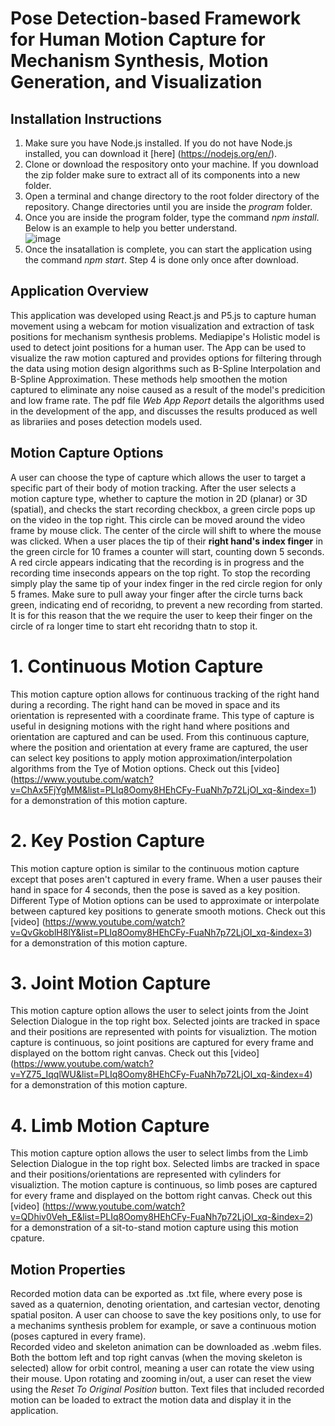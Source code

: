 # Pose Detection-based Framework for Human Motion Capture for Mechanism Synthesis, Motion Generation, and Visualization
## Installation Instructions
1. Make sure you have Node.js installed. If you do not have Node.js installed, you can download it [here] (https://nodejs.org/en/).
2. Clone or download the respository onto your machine. If you download the zip folder make sure to extract all of its components into a new folder.
3. Open a terminal and change directory to the root folder directory of the repository. Change directories until you are inside the *program* folder.
4. Once you are inside the program folder, type the command *npm install*. Below is an example to help you better understand.  
![image](https://user-images.githubusercontent.com/70245045/169630712-c17a76dd-ef26-4c68-9a8c-1dc6bfc20951.png)
5. Once the insatallation is complete, you can start the application using the command *npm start*. Step 4 is done only once after download.

## Application Overview
This application was developed using React.js and P5.js to capture human movement using a webcam for motion visualization and extraction of task positions for mechanism synthesis problems. Mediapipe's Holistic model is used to detect joint positions for a human user. The App can be used to visualize the raw motion captured and provides options for filtering through the data using motion design algorithms such as B-Spline Interpolation and B-Spline Approximation. These methods help smoothen the motion captured to eliminate any noise caused as a result of the model's predicition and low frame rate. The pdf file *Web App Report* details the algorithms used in the development of the app, and discusses the results produced as well as librariies and poses detection models used.

## Motion Capture Options
A user can choose the type of capture which allows the user to target a specific part of their body of motion tracking. After the user selects a motion capture type, whether to capture the motion in 2D (planar) or 3D (spatial), and checks the start recording checkbox, a green circle pops up on the video in the top right. This circle can be moved around the video frame by mouse click. The center of the circle will shift to where the mouse was clicked. When a user places the tip of their **right hand's index finger** in the green circle for 10 frames a counter will start, counting down 5 seconds. A red circle appears indicating that the recording is in progress and the recording time inseconds appears on the top right. To stop the recording simply play the same tip of your index finger in the red circle region for only 5 frames. Make sure to pull away your finger after the circle turns back green, indicating end of recoridng, to prevent a new recording from started. It is for this reason that the we require the user to keep their finger on the circle of ra longer time to start eht recoridng thatn to stop it. 
# 1. Continuous Motion Capture  
This motion capture option allows for continuous tracking of the right hand during a recording. The right hand can be moved in space and its orientation is represented with a coordinate frame. This type of capture is useful in designing motions with the right hand where positions and orientation are captured and can be used. From this continuous capture, where the position and orientation at every frame are captured, the user can select key positions to apply motion approximation/interpolation algorithms from the Tye of Motion options. Check out this [video] (https://www.youtube.com/watch?v=ChAx5FjYgMM&list=PLIq8Oomy8HEhCFy-FuaNh7p72LjOI_xq-&index=1) for a demonstration of this motion capture.
# 2. Key Postion Capture
This motion capture option is similar to the continuous motion capture except that poses aren't captured in every frame. When a user pauses their hand in space for 4 seconds, then the pose is saved as a key position. Different Type of Motion options can be used to approximate or interpolate between captured key positions to generate smooth motions. Check out this [video] (https://www.youtube.com/watch?v=QvGkoblH8lY&list=PLIq8Oomy8HEhCFy-FuaNh7p72LjOI_xq-&index=3) for a demonstration of this motion capture.
# 3. Joint Motion Capture
This motion capture option allows the user to select joints from the Joint Selection Dialogue in the top right box. Selected joints are tracked in space and their positions are represented with points for visualiztion. The motion capture is continuous, so joint positions are captured for every frame and displayed on the bottom right canvas. Check out this [video] (https://www.youtube.com/watch?v=YZ75_IqqlWU&list=PLIq8Oomy8HEhCFy-FuaNh7p72LjOI_xq-&index=4) for a demonstration of this motion capture.
# 4. Limb Motion Capture
This motion capture option allows the user to select limbs from the Limb Selection Dialogue in the top right box. Selected limbs are tracked in space and their positions/orientations are represented with cylinders for visualiztion. The motion capture is continuous, so limb poses are captured for every frame and displayed on the bottom right canvas. Check out this [video] (https://www.youtube.com/watch?v=QDhiv0Veh_E&list=PLIq8Oomy8HEhCFy-FuaNh7p72LjOI_xq-&index=2) for a demonstration of a sit-to-stand motion capture using this motion cpature.

## Motion Properties
Recorded motion data can be exported as .txt file, where every pose is saved as a quaternion, denoting orientation, and cartesian vector, denoting spatial positon. A user can choose to save the key positions only, to use for a mechanims synthesis problem for example, or save a continuous motion (poses captured in every frame).  
Recorded video and skeleton animation can be downloaded as .webm files.
Both the bottom left and top right canvas (when the moving skeleton is selected) allow for orbit control, meaning a user can rotate the view using their mouse. Upon rotating and zooming in/out, a user can reset the view using the *Reset To Original Position* button.
Text files that included recorded motion can be loaded to extract the motion data and display it in the application.
